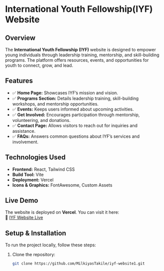 # International Youth Fellowship(IYF) Website

## Overview
The **International Youth Fellowship (IYF)** website is designed to empower young individuals through leadership training, mentorship, and skill-building programs. The platform offers resources, events, and opportunities for youth to connect, grow, and lead.

## Features
- ✅ **Home Page:** Showcases IYF’s mission and vision.
- ✅ **Programs Section:** Details leadership training, skill-building workshops, and mentorship opportunities.
- ✅ **Events:** Keeps users informed about upcoming activities.
- ✅ **Get Involved:** Encourages participation through mentorship, volunteering, and donations.
- ✅ **Contact Page:** Allows visitors to reach out for inquiries and assistance.
- ✅ **FAQs:** Answers common questions about IYF’s services and involvement.

## Technologies Used
- **Frontend:** React, Tailwind CSS  
- **Build Tool:** Vite  
- **Deployment:** Vercel  
- **Icons & Graphics:** FontAwesome, Custom Assets  

## Live Demo
The website is deployed on **Vercel**. You can visit it here:  
🔗 [IYF Website Live](YOUR_VERCEL_URL_HERE)

## Setup & Installation
To run the project locally, follow these steps:

1. Clone the repository:
   ```bash
   git clone https://github.com/MilkiyasTakile/iyf-website1.git
